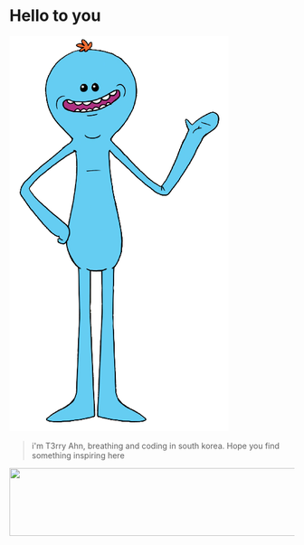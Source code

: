 # Hello to you
![pngguru com (11)](static/pngguru.com%20(11).png)

> i'm T3rry Ahn, breathing and coding in south korea.
> Hope you find something inspiring here

<a href="https://github.com/devxb/gitanimals">
  <img src="https://render.gitanimals.org/lines/T3rryAhn?pet-id=1" width="1000" height="120"/>
</a>

